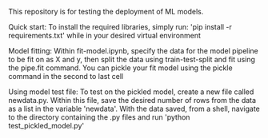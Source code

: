This repository is for testing the deployment of ML models.

Quick start:
To install the required libraries, simply run: 'pip install -r requirements.txt' while in your desired virtual environment

Model fitting:
Within fit-model.ipynb, specify the data for the model pipeline to be fit on as X and y, then split the data using train-test-split and fit using the pipe.fit command.
You can pickle your fit model using the pickle command in the second to last cell

Using model test file:
To test on the pickled model, create a new file called newdata.py. Within this file, save the desired number of rows from the data as a list in the variable 'newdata'.
With the data saved, from a shell, navigate to the directory containing the .py files and run 'python test_pickled_model.py'
